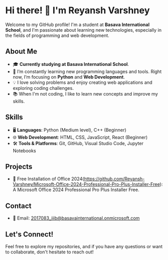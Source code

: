 # Hi there! 👋 I'm Reyansh Varshney

Welcome to my GitHub profile! I'm a student at **Basava International School**, and I'm passionate about learning new technologies, especially in the fields of programming and web development.

## About Me
- 🎓 **Currently studying at Basava International School**.
- 🌱 I’m constantly learning new programming languages and tools. Right now, I’m focusing on **Python** and **Web Development**.
- 💡 I love solving problems and enjoy creating web applications and exploring coding challenges.
- 📚 When I'm not coding, I like to learn new concepts and improve my skills.

## Skills
- 🖥️ **Languages**: Python (Medium level), C++ (Beginner)
- 🌐 **Web Development**: HTML, CSS, JavaScript, React (Beginner)
- 🛠️ **Tools & Platforms**: Git, GitHub, Visual Studio Code, Jupyter Notebooks

## Projects
- 📝 Free Installation of Office 2024(https://github.com/Reyansh-Varshney/Microsoft-Office-2024-Professional-Pro-Plus-Installer-Free): A Microsoft Office 2024 Professional Pro Plus Installer Free.

## Contact
- 📧 Email: [2017083_iiib@basavainternational.onmicrosoft.com](mailto:2017083_iiib@basavainternational.onmicrosoft.com)

## Let's Connect!
Feel free to explore my repositories, and if you have any questions or want to collaborate, don't hesitate to reach out!
